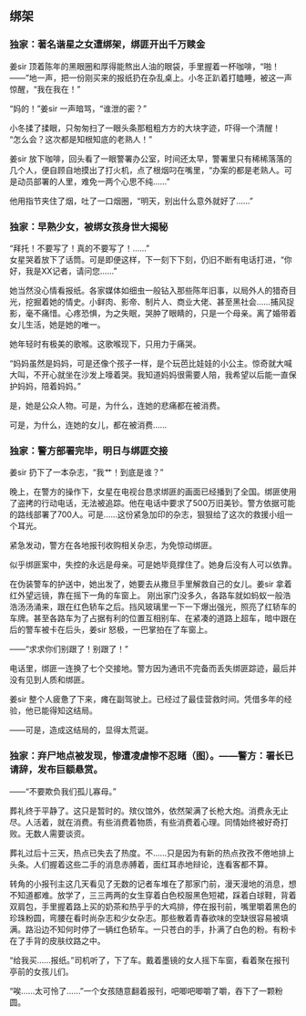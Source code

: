 ## 绑架



### 独家：著名谐星之女遭绑架，绑匪开出千万赎金


姜sir 顶着陈年的黑眼圈和厚得能熬出人油的眼袋，手里握着一杯咖啡，“啪！——”地一声，把一份刚买来的报纸扔在杂乱桌上。小冬正趴着打瞌睡，被这一声惊醒，“我在我在！”  

“妈的！”姜sir 一声暗骂，“谁泄的密？” 

小冬揉了揉眼，只匆匆扫了一眼头条那粗粗方方的大块字迹，吓得一个清醒！  
“怎么会？这次都是知根知底的老熟人！”

姜sir 放下咖啡，回头看了一眼警署办公室，时间还太早，警署里只有稀稀落落的几个人，便自顾自地摸出了打火机，点了根烟叼在嘴里，“办案的都是老熟人。可是动员部署的人里，难免一两个心思不纯……”

他用指节夹住了烟，吐了一口烟圈，“明天，别出什么意外就好了……”


### 独家：早熟少女，被绑女孩身世大揭秘

“拜托！不要写了！真的不要写了！……”  
女星哭着放下了话筒。可是即便这样，下一刻下下刻，仍旧不断有电话打进，“你好，我是XX记者，请问您……”

她当然没心情看报纸。各家媒体如细虫一般钻入那些陈年旧事，以局外人的猎奇目光，挖掘着她的情史。小鲜肉、影帝、制片人、商业大佬、甚至黑社会……捕风捉影，毫不痛惜。心疼恐惧，为之失眠，哭肿了眼睛的，只是一个母亲。离了婚带着女儿生活，她是她的唯一。

她年轻时有极美的歌喉。这歌喉现下，只用力于痛哭。

“妈妈虽然是妈妈，可是还像个孩子一样，是个玩芭比娃娃的小公主。惊奇就大喊大叫，不开心就坐在沙发上嚎着哭。我知道妈妈很需要人陪，我希望以后能一直保护妈妈，陪着妈妈。”

是，她是公众人物。可是，为什么，连她的悲痛都在被消费。

可是，为什么，连她的女儿，都在被消费……




### 独家：警方部署完毕，明日与绑匪交接

姜sir 扔下了一本杂志，“我艹！到底是谁？”


晚上，在警方的操作下，女星在电视台恳求绑匪的画面已经播到了全国。绑匪使用了盗拷的行动电话，无法被追踪。他在电话中要求了500万旧美钞。警方依据可能的路线部署了700人。可是……这份紧急加印的杂志，狠狠给了这次的救援小组一个耳光。


紧急发动，警方在各地报刊收购相关杂志，为免惊动绑匪。

似乎绑匪案中，失控的永远是母亲。可是她毕竟撑住了。她身后没有人可以依靠。

在伪装警车的护送中，她出发了，她要去从撒旦手里解救自己的女儿。姜sir 拿着红外望远镜，靠在摇下一角的车窗上。
刚出家门没多久，各路车就如蚂蚁一般浩浩汤汤涌来，跟在红色轿车之后。挡风玻璃里一下一下爆出强光，照亮了红轿车的车牌。甚至各路车为了占据有利的位置互相别车、在紧凑的道路上超车，暗中跟在后的警车被卡在后头，姜sir 怒极，一巴掌拍在了车窗上。

——“求求你们别跟了！别跟了！”



电话里，绑匪一连换了七个交接地。警方因为通讯不完备而丢失绑匪踪迹，最后并没有见到人质和绑匪。


姜sir 整个人疲惫了下来，瘫在副驾驶上。已经过了最佳营救时间。凭借多年的经验，他已能得知这结局。

——可是，造成这结局的，显得太荒诞。





### 独家：弃尸地点被发现，惨遭凌虐惨不忍睹（图）。——警方：署长已请辞，发布巨额悬赏。


——“不要欺负我们孤儿寡母。”

葬礼终于平静了。这只是暂时的。殡仪馆外，依然架满了长枪大炮。消费永无止尽。人活着，就在消费。有些消费着物质，有些消费着心理。同情始终被好奇打败。无数人需要谈资。


葬礼过后十三天，热点已失去了热度。不……只是因为有新的热点孜孜不倦地排上头条。人们握着这些二手的消息赤膊着，面红耳赤地辩论，连看客都不算。

转角的小报刊主这几天看见了无数的记者车堆在了那家门前，漫天漫地的消息，想不知道都难。放学了，三三两两的女生穿着白色校服黑色短裙，踩着白球鞋，背着双肩包，手里握着路上买的奶茶和热乎乎的大鸡排，停在报刊前，嘴里嚼着黑色的珍珠粉圆，弯腰在看时尚杂志和少女杂志。那些散着青春欲味的空缺很容易被填满。路沿边不知何时停了一辆红色轿车。一只苍白的手，扑满了白色的粉。有粉卡在了手背的皮肤纹路之中。

“给我买……报纸。”司机听了，下了车。戴着墨镜的女人摇下车窗，看着聚在报刊亭前的女孩儿们。

“唉……太可怜了……”一个女孩随意翻着报刊，吧唧吧唧嚼了嚼，吞下了一颗粉圆。